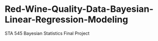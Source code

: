 # Red-Wine-Quality-Data-Bayesian-Linear-Regression-Modeling
STA 545 Bayesian Statistics Final Project

